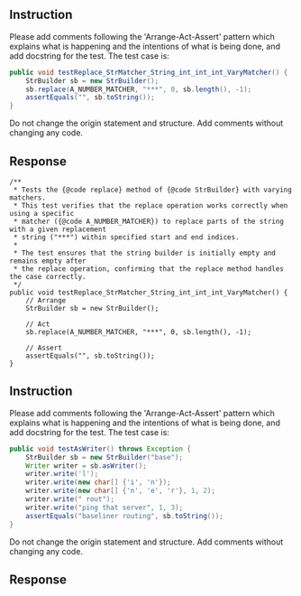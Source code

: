 ## Instruction
Please add comments following the 'Arrange-Act-Assert' pattern which explains what is happening and the intentions of what is being done, and add docstring for the test. The test case is:
```java
public void testReplace_StrMatcher_String_int_int_int_VaryMatcher() {
    StrBuilder sb = new StrBuilder();
    sb.replace(A_NUMBER_MATCHER, "***", 0, sb.length(), -1);
    assertEquals("", sb.toString());
}
```
Do not change the origin statement and structure. Add comments without changing any code.

## Response
```
/**
 * Tests the {@code replace} method of {@code StrBuilder} with varying matchers.
 * This test verifies that the replace operation works correctly when using a specific
 * matcher ({@code A_NUMBER_MATCHER}) to replace parts of the string with a given replacement
 * string ("***") within specified start and end indices.
 * 
 * The test ensures that the string builder is initially empty and remains empty after
 * the replace operation, confirming that the replace method handles the case correctly.
 */
public void testReplace_StrMatcher_String_int_int_int_VaryMatcher() {
    // Arrange
    StrBuilder sb = new StrBuilder();

    // Act
    sb.replace(A_NUMBER_MATCHER, "***", 0, sb.length(), -1);

    // Assert
    assertEquals("", sb.toString());
}
```

## Instruction
Please add comments following the 'Arrange-Act-Assert' pattern which explains what is happening and the intentions of what is being done, and add docstring for the test. The test case is:
```java
public void testAsWriter() throws Exception {
    StrBuilder sb = new StrBuilder("base");
    Writer writer = sb.asWriter();
    writer.write('l');
    writer.write(new char[] {'i', 'n'});
    writer.write(new char[] {'n', 'e', 'r'}, 1, 2);
    writer.write(" rout");
    writer.write("ping that server", 1, 3);
    assertEquals("baseliner routing", sb.toString());
}
```
Do not change the origin statement and structure. Add comments without changing any code.

## Response
